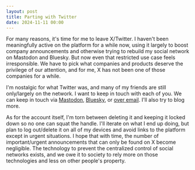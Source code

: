 ```yaml
---
layout: post
title: Parting with Twitter
date: 2024-11-11 00:00
---
```

For many reasons, it's time for me to leave X/Twitter. I haven't been
meaningfully active on the platform for a while now, using it largely
to boost company announcements and otherwise trying to rebuild my
social network on Mastodon and Bluesky. But now even that restricted
use case feels irresponsible. We have to pick what companies and
products deserve the privilege of our attention, and for me, X has not
been one of those companies for a while.

I'm nostalgic for what Twitter was, and many of my friends are still
only/largely on the network. I want to keep in touch with each of
you. We can keep in touch via
[Mastodon](https://hachyderm.io/@marcua),
[Bluesky](https://bsky.app/profile/marcua.net), or [over
email](mailto:marcua@marcua.net). I'll also try to blog more.

As for the account itself, I'm torn between deleting it and keeping it
locked down so no one can squat the handle. I'll iterate on what I end
up doing, but plan to log out/delete it on all of my devices and avoid
links to the platform except in urgent situations. I hope that with
time, the number of important/urgent announcements that can only be
found on X become negligible. The technology to prevent the
centralized control of social networks exists, and we owe it to
society to rely more on those technologies and less on other people's
property.